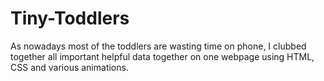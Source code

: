 # Tiny-Toddlers
As nowadays most of the toddlers are wasting time on phone, I clubbed together all important helpful data together on one webpage using HTML, CSS and various animations.
